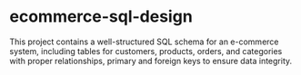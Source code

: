# ecommerce-sql-design
This project contains a well-structured SQL schema for an e-commerce system, including tables for customers, products, orders, and categories with proper relationships, primary and foreign keys to ensure data integrity.
